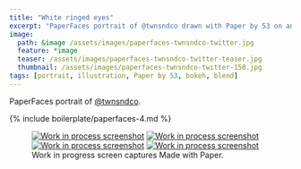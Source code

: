 ```yaml
---
title: "White ringed eyes"
excerpt: "PaperFaces portrait of @twnsndco drawn with Paper by 53 on an iPad."
image: 
  path: &image /assets/images/paperfaces-twnsndco-twitter.jpg 
  feature: *image
  teaser: /assets/images/paperfaces-twnsndco-twitter-teaser.jpg
  thumbnail: /assets/images/paperfaces-twnsndco-twitter-150.jpg
tags: [portrait, illustration, Paper by 53, bokeh, blend]
---
```


PaperFaces portrait of [@twnsndco](http://twitter.com/twnsndco).

{% include boilerplate/paperfaces-4.md %}

<figure class="third">
  <a href="/assets/images/paperfaces-twnsndco-process-1-lg.jpg"><img src="/assets/images/paperfaces-twnsndco-process-1-600.jpg" alt="Work in process screenshot"></a>
  <a href="/assets/images/paperfaces-twnsndco-process-2-lg.jpg"><img src="/assets/images/paperfaces-twnsndco-process-2-600.jpg" alt="Work in process screenshot"></a>
  <a href="/assets/images/paperfaces-twnsndco-process-3-lg.jpg"><img src="/assets/images/paperfaces-twnsndco-process-3-600.jpg" alt="Work in process screenshot"></a>
  <a href="/assets/images/paperfaces-twnsndco-process-4-lg.jpg"><img src="/assets/images/paperfaces-twnsndco-process-4-600.jpg" alt="Work in process screenshot"></a>
  <figcaption>Work in progress screen captures Made with Paper.</figcaption>
</figure>
